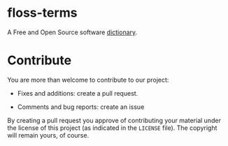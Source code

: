 # floss-terms

A Free and Open Source software [dictionary](blob/main/TERMS.md).

# Contribute

You are more than welcome to contribute to our project:

* Fixes and additions: create a pull request.

* Comments and bug reports: create an issue

By creating a pull request you approve of contributing your material under the license of this project (as indicated in the `LICENSE` file). The copyright will remain yours, of course.



